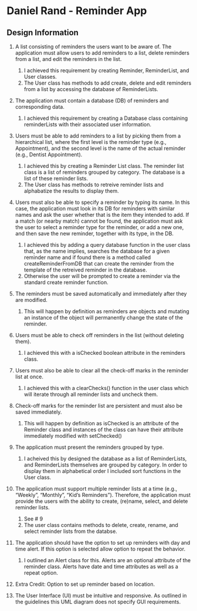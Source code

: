 # Daniel Rand - Reminder App

## Design Information

1. A list consisting of reminders the users want to be aware of. The application must allow users to add reminders to a list, delete reminders from a list, and edit the reminders in the list.

	1. I achieved this requirement by creating Reminder, ReminderList, and User classes.
	2. The User class has methods to add create, delete and edit reminders from a list by accessing the database of ReminderLists.
	
2. The application must contain a database (DB) of reminders and corresponding data.
	1. I achieved this requirement by creating a Database class containing reminderLists with their associated user information.
	
3. Users must be able to add reminders to a list by picking them from a hierarchical list, where the first level is the reminder type (e.g., Appointment), and the second level is the name of the actual reminder (e.g., Dentist Appointment).
	1. I achieved this by creating a Reminder List class. The reminder list class is a list of reminders grouped by category. The database is a list of these reminder lists.
	2. The User class has methods to retreive reminder lists and alphabatize the results to display them.
	
4. Users must also be able to specify a reminder by typing its name. In this case, the application must look in its DB for reminders with similar names and ask the user whether that is the item they intended to add. If a match (or nearby match) cannot be found, the application must ask the user to select a reminder type for the reminder, or add a new one, and then save the new reminder, together with its type, in the DB.
	1. I achieved this by adding a query database function in the user class that, as the name implies, searches the database for a given reminder name and if found there is a method called createReminderFromDB that can create the reminder from the template of the retreived reminder in the database.
	2. Otherwise the user will be prompted to create a reminder via the standard create reminder function.
	
5. The reminders must be saved automatically and immediately after they are modified.
	1. This will happen by definition as reminders are objects and mutating an instance of the object will permanently change the state of the reminder.
	
6. Users must be able to check off reminders in the list (without deleting them).
	1. I achieved this with a isChecked boolean attribute in the reminders class.
	
7. Users must also be able to clear all the check-off marks in the reminder list at once.
	1. I achieved this with a clearChecks() function in the user class which will iterate through all reminder lists and uncheck them.
	
8. Check-off marks for the reminder list are persistent and must also be saved immediately.
	1. This will happen by definition as isChecked is an attribute of the Reminder class and instances of the class can have their attribute immediately modified with setChecked()
	
9. The application must present the reminders grouped by type.
	1. I acheived this by designed the database as a list of ReminderLists, and ReminderLists themselves are grouped by category. In order to display them in alphabetical order I included sort functions in the User class.
	
10. The application must support multiple reminder lists at a time (e.g., “Weekly”, “Monthly”, “Kid’s Reminders”). Therefore, the application must provide the users with the ability to create, (re)name, select, and delete reminder lists.
	1. See # 9
	2. The user class contains methods to delete, create, rename, and select reminder lists from the databse.
	
11. The application should have the option to set up reminders with day and time alert. If this option is selected allow option to repeat the behavior.
	1. I outlined an Alert class for this. Alerts are an optional attribute of the reminder class. Alerts have date and time attributes as well as a repeat option.
	
12. Extra Credit: Option to set up reminder based on location.
13. The User Interface (UI) must be intuitive and responsive.
	As outlined in the guidelines this UML diagram does not specify GUI requirements.